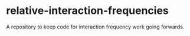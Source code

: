 # relative-interaction-frequencies
A repository to keep code for interaction frequency work going forwards.
